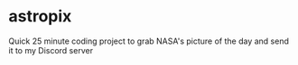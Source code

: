 # astropix
Quick 25 minute coding project to grab NASA's picture of the day and send it to my Discord server
